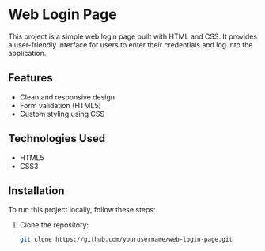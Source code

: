 # Web Login Page

This project is a simple web login page built with HTML and CSS. It provides a user-friendly interface for users to enter their credentials and log into the application.

## Features

- Clean and responsive design
- Form validation (HTML5)
- Custom styling using CSS

## Technologies Used

- HTML5
- CSS3

## Installation

To run this project locally, follow these steps:

1. Clone the repository:
   ```bash
   git clone https://github.com/yourusername/web-login-page.git
